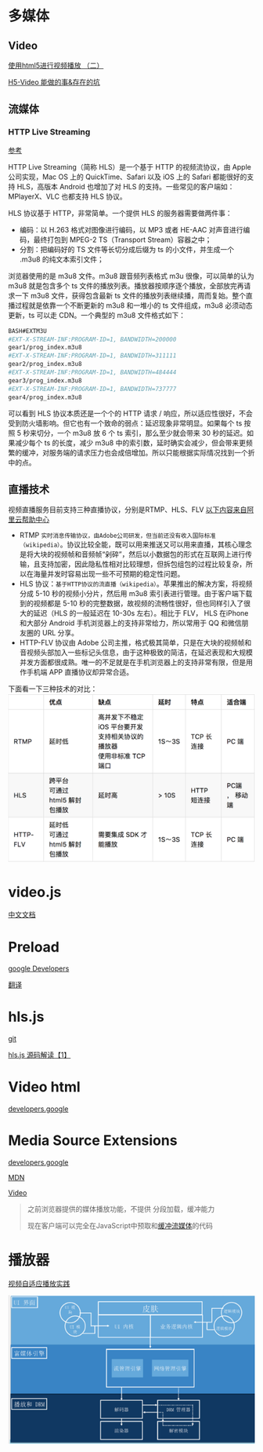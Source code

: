 # 多媒体

## Video

[使用html5进行视频播放 （二）](https://zhuanlan.zhihu.com/p/25127524)

[H5-Video 能做的事&存在的坑](https://chimee.org/docs/chimee_player_preface.html)





## 流媒体

### HTTP Live Streaming

[参考](https://imququ.com/post/html5-live-player-1.html)

HTTP Live Streaming（简称 HLS）是一个基于 HTTP 的视频流协议，由 Apple 公司实现，Mac OS 上的 QuickTime、Safari 以及 iOS 上的 Safari 都能很好的支持 HLS，高版本 Android 也增加了对 HLS 的支持。一些常见的客户端如：MPlayerX、VLC 也都支持 HLS 协议。

HLS 协议基于 HTTP，非常简单。一个提供 HLS 的服务器需要做两件事：

- 编码：以 H.263 格式对图像进行编码，以 MP3 或者 HE-AAC 对声音进行编码，最终打包到 MPEG-2 TS（Transport Stream）容器之中；
- 分割：把编码好的 TS 文件等长切分成后缀为 ts 的小文件，并生成一个 .m3u8 的纯文本索引文件；

浏览器使用的是 m3u8 文件。m3u8 跟音频列表格式 m3u 很像，可以简单的认为 m3u8 就是包含多个 ts 文件的播放列表。播放器按顺序逐个播放，全部放完再请求一下 m3u8 文件，获得包含最新 ts 文件的播放列表继续播，周而复始。整个直播过程就是依靠一个不断更新的 m3u8 和一堆小的 ts 文件组成，m3u8 必须动态更新，ts 可以走 CDN。一个典型的 m3u8 文件格式如下：

```bash
BASH#EXTM3U
#EXT-X-STREAM-INF:PROGRAM-ID=1, BANDWIDTH=200000
gear1/prog_index.m3u8
#EXT-X-STREAM-INF:PROGRAM-ID=1, BANDWIDTH=311111
gear2/prog_index.m3u8
#EXT-X-STREAM-INF:PROGRAM-ID=1, BANDWIDTH=484444
gear3/prog_index.m3u8
#EXT-X-STREAM-INF:PROGRAM-ID=1, BANDWIDTH=737777
gear4/prog_index.m3u8
```

可以看到 HLS 协议本质还是一个个的 HTTP 请求 / 响应，所以适应性很好，不会受到防火墙影响。但它也有一个致命的弱点：延迟现象非常明显。如果每个 ts 按照 5 秒来切分，一个 m3u8 放 6 个 ts 索引，那么至少就会带来 30 秒的延迟。如果减少每个 ts 的长度，减少 m3u8 中的索引数，延时确实会减少，但会带来更频繁的缓冲，对服务端的请求压力也会成倍增加。所以只能根据实际情况找到一个折中的点。





## 直播技术

视频直播服务目前支持三种直播协议，分别是RTMP、HLS、FLV [以下内容来自阿里云帮助中心](https://help.aliyun.com/knowledge_detail/49785.html)

- RTMP `实时消息传输协议，由Adobe公司研发，但当前还没有收入国际标准（wikipedia）`。协议比较全能，既可以用来推送又可以用来直播，其核心理念是将大块的视频帧和音频帧“剁碎”，然后以小数据包的形式在互联网上进行传输，且支持加密，因此隐私性相对比较理想，但拆包组包的过程比较复杂，所以在海量并发时容易出现一些不可预期的稳定性问题。
- HLS 协议：`基于HTTP协议的流直播（wikipedia）`。苹果推出的解决方案，将视频分成 5-10 秒的视频小分片，然后用 m3u8 索引表进行管理。由于客户端下载到的视频都是 5-10 秒的完整数据，故视频的流畅性很好，但也同样引入了很大的延迟（HLS 的一般延迟在 10-30s 左右）。相比于 FLV， HLS 在iPhone 和大部分 Android 手机浏览器上的支持非常给力，所以常用于 QQ 和微信朋友圈的 URL 分享。
- HTTP-FLV 协议由 Adobe 公司主推，格式极其简单，只是在大块的视频帧和音视频头部加入一些标记头信息，由于这种极致的简洁，在延迟表现和大规模并发方面都很成熟。唯一的不足就是在手机浏览器上的支持非常有限，但是用作手机端 APP 直播协议却异常合适。

下面看一下三种技术的对比：
![live-tech-table.png](./assets/2522209547-20181229165129974.png)



# video.js

[中文文档](https://github.com/ShmilyLin/video.js.zh-cn#)



# Preload

[google Developers](https://developers.google.com/web/fundamentals/media/fast-playback-with-video-preload)

[翻译](https://www.jishuwen.com/d/2Wnx)



# hls.js

[git](https://github.com/video-dev/hls.js/)

[hls.js 源码解读【1】](https://juejin.im/entry/5a02d0d2f265da43284049b0)



# Video html

[developers.google](https://developers.google.com/web/fundamentals/media/video)



# Media Source Extensions

[developers.google](https://developers.google.com/web/fundamentals/media/mse/basics)

[MDN](https://developer.mozilla.org/zh-CN/docs/Web/API/MediaSource)

[Video](https://developer.mozilla.org/zh-CN/docs/Web/HTML/Element/video)

> 之前浏览器提供的媒体播放功能，不提供 分段加载，缓冲能力
>
> 现在客户端可以完全在JavaScript中预取和[缓冲](https://zh.wikipedia.org/wiki/緩衝器)[流媒体](https://zh.wikipedia.org/wiki/流媒体)的代码



# 播放器

[视频自适应播放实践](https://myslide.cn/slides/3866#)

![image-20200116174259297](assets/image-20200116174259297.png)